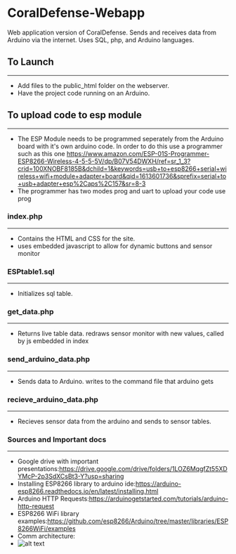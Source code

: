 # CoralDefense-Webapp
Web application version of CoralDefense. Sends and receives data from Arduino via the internet. Uses SQL, php, and Arduino languages.

## To Launch
-----------
* Add files to the public_html folder on the webserver.
* Have the project code running on an Arduino.
## To upload code to esp module
----------- 
* The ESP Module needs to be programmed seperately from the Arduino board with it's own arduino code. In order to do this use a programmer such as this one https://www.amazon.com/ESP-01S-Programmer-ESP8266-Wireless-4-5-5-5V/dp/B07V54DWXH/ref=sr_1_3?crid=100XNOBF8185B&dchild=1&keywords=usb+to+esp8266+serial+wireless+wifi+module+adapter+board&qid=1613601736&sprefix=serial+to+usb+adapter+esp%2Caps%2C157&sr=8-3 
* The programmer has two modes prog and uart to upload your code use prog
### index.php
------------
* Contains the HTML and CSS for the site.
* uses embedded javascript to allow for dynamic buttons and sensor monitor
### ESPtable1.sql
----------------
* Initializes sql table.

### get_data.php
---------------
* Returns live table data. redraws sensor monitor with new values, called by js embedded in index

### send_arduino_data.php
------------------------
* Sends data to Arduino. writes to the command file that arduino gets

### recieve_arduino_data.php
---------------------------
* Recieves sensor data from the arduino and sends to sensor tables. 

### Sources and Important docs
---------------------------
* Google drive with important presentations:https://drive.google.com/drive/folders/1LOZ6MqgfZt55XDYMcP-2p3SdXCsBt3-Y?usp=sharing
* Installing ESP8266 library to arduino ide:https://arduino-esp8266.readthedocs.io/en/latest/installing.html 
* Arduino HTTP Requests:https://arduinogetstarted.com/tutorials/arduino-http-request
* ESP8266 WiFi library examples:https://github.com/esp8266/Arduino/tree/master/libraries/ESP8266WiFi/examples
* Comm architecture:
* ![alt text](https://github.com/Keithkool69603/CoralDefense-Webapp/blob/commarchitecture.jpg?raw=true)
